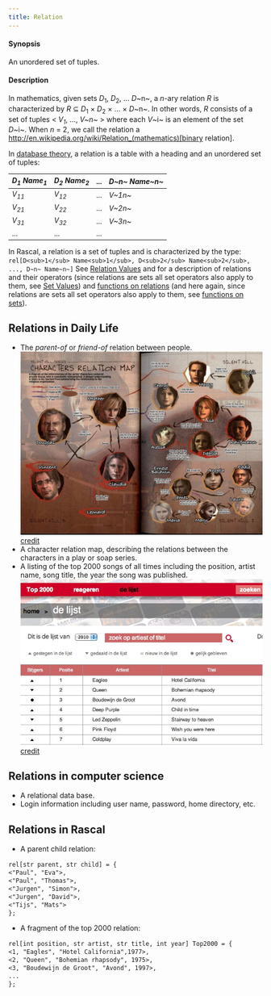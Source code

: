 ```yaml
---
title: Relation
---
```


#### Synopsis

An unordered set of tuples.

#### Description

In mathematics, given sets _D_<sub>1</sub>, _D_<sub>2</sub>, ... _D_~n~, a
_n_-ary relation _R_ is characterized by _R_ &subseteq;  _D_<sub>1</sub> &times; _D_<sub>2</sub> &times; ... &times; _D_~n~.
In other words, _R_ consists of a set of tuples < _V<sub>1</sub>_, ..., _V~n~_ > where each _V_~i~ is an element of
the set _D_~i~. When _n_ = 2, we call the relation a http://en.wikipedia.org/wiki/Relation_(mathematics)[binary relation].

In [database theory](http://en.wikipedia.org/wiki/Relational_algebra), a relation is a table with a heading and an unordered set of tuples:

| _D<sub>1</sub> Name<sub>1</sub>_ | _D<sub>2</sub> Name<sub>2</sub>_ | ... | _D~n~ Name~n~_ |
| --- | --- | --- | --- |
| _V<sub>11</sub>_        | _V<sub>12</sub>_        | ... | _V~1n~_        |
| _V<sub>21</sub>_        | _V<sub>22</sub>_        | ... | _V~2n~_         |
| _V<sub>31</sub>_        | _V<sub>32</sub>_        | ... | _V~3n~_         |
| ...            | ...            | ... |                




In Rascal, a relation is a set of tuples and is characterized by the type:
`rel[D<sub>1</sub> Name<sub>1</sub>, D<sub>2</sub> Name<sub>2</sub>, ..., D~n~ Name~n~]` 
See [Relation Values](../../Rascal/Expressions/Values/Relation) and  for a description of relations and their operators
(since relations are sets all set operators also apply to them, see [Set Values](../../Rascal/Expressions/Values/Set))
and [functions on relations](../../Library/Relation)
(and here again, since relations are sets all set operators also apply to them, 
see [functions on sets](../../Library/Set)).


## Relations in Daily Life

*  The _parent-of_ or _friend-of_ relation between people.
   ![](/assets/Rascalopedia/Relation/char-relation.jpg)
   [credit](http://www.translatedmemories.com/bookpgs/Pg10-11CharRelation.jpg)
*  A character relation map, describing the relations between the characters in a play or soap series.
*  A listing of the top 2000 songs of all times including the position, artist name, song title, the year the song was published.
   ![](/assets/Rascalopedia/Relation/top2000-2010.jpg)
   [credit](http://top2011.radio2.nl/lijst/2010)


## Relations in computer science

*  A relational data base.
*  Login information including user name, password, home directory, etc.


## Relations in Rascal

*  A parent child relation:
```rascal
rel[str parent, str child] = {
<"Paul", "Eva">,
<"Paul", "Thomas">,
<"Jurgen", "Simon">,
<"Jurgen", "David">,
<"Tijs", "Mats">
};
```
*  A fragment of the top 2000 relation:
```rascal
rel[int position, str artist, str title, int year] Top2000 = {
<1, "Eagles", "Hotel California",1977>,
<2, "Queen", "Bohemian rhapsody", 1975>,
<3, "Boudewijn de Groot", "Avond", 1997>,
...
};
```


